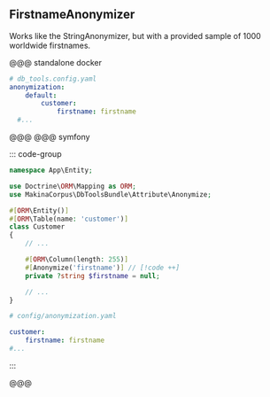 ## FirstnameAnonymizer

Works like the StringAnonymizer, but with a provided sample of 1000 worldwide firstnames.

@@@ standalone docker

```yaml [YAML]
# db_tools.config.yaml
anonymization:
    default:
        customer:
            firstname: firstname
  #...
```

@@@
@@@ symfony

::: code-group
```php [Attribute]
namespace App\Entity;

use Doctrine\ORM\Mapping as ORM;
use MakinaCorpus\DbToolsBundle\Attribute\Anonymize;

#[ORM\Entity()]
#[ORM\Table(name: 'customer')]
class Customer
{
    // ...

    #[ORM\Column(length: 255)]
    #[Anonymize('firstname')] // [!code ++]
    private ?string $firstname = null;

    // ...
}
```

```yaml [YAML]
# config/anonymization.yaml

customer:
    firstname: firstname
#...
```
:::

@@@
